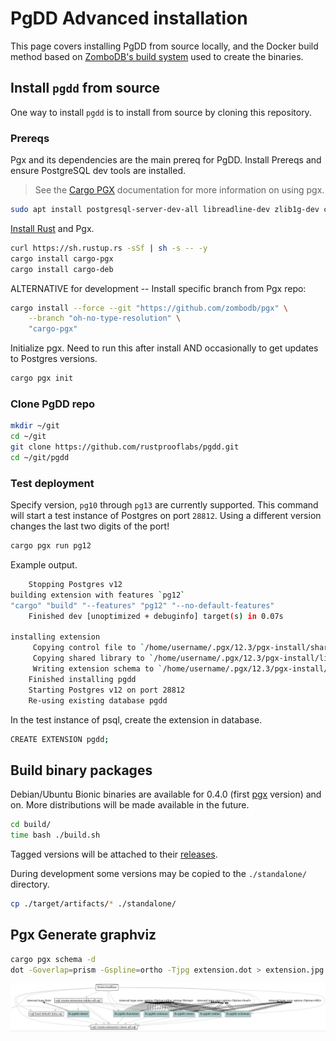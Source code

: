 # PgDD Advanced installation

This page covers installing PgDD from source locally, and the Docker build
method based on [ZomboDB's build system](https://github.com/zombodb/zombodb)
used to create the binaries.


## Install `pgdd` from source


One way to install `pgdd` is to install from source by cloning this repository.

### Prereqs

Pgx and its dependencies are the main prereq for PgDD.
Install Prereqs and ensure PostgreSQL dev tools are installed.

> See the [Cargo PGX](https://github.com/zombodb/pgx/tree/master/cargo-pgx)
documentation for more information on using pgx.


```bash
sudo apt install postgresql-server-dev-all libreadline-dev zlib1g-dev curl
```

[Install Rust](https://www.rust-lang.org/tools/install) and Pgx.

```bash
curl https://sh.rustup.rs -sSf | sh -s -- -y
cargo install cargo-pgx
cargo install cargo-deb
```

ALTERNATIVE for development -- Install specific branch from Pgx repo:

```bash
cargo install --force --git "https://github.com/zombodb/pgx" \
    --branch "oh-no-type-resolution" \
    "cargo-pgx"
```



Initialize pgx.  Need to run this after install AND occasionally to get updates to Postgres versions.

```bash
cargo pgx init
```


### Clone PgDD repo

```bash
mkdir ~/git
cd ~/git
git clone https://github.com/rustprooflabs/pgdd.git
cd ~/git/pgdd
```

### Test deployment

Specify version, `pg10` through `pg13` are currently supported. This command will
start a test instance of Postgres on port `28812`.  Using a different version changes the last two digits of the port!


```bash
cargo pgx run pg12
```

Example output.

```bash
    Stopping Postgres v12
building extension with features `pg12`
"cargo" "build" "--features" "pg12" "--no-default-features"
    Finished dev [unoptimized + debuginfo] target(s) in 0.07s

installing extension
     Copying control file to `/home/username/.pgx/12.3/pgx-install/share/postgresql/extension/pgdd.control`
     Copying shared library to `/home/username/.pgx/12.3/pgx-install/lib/postgresql/pgdd.so`
     Writing extension schema to `/home/username/.pgx/12.3/pgx-install/share/postgresql/extension/pgdd--0.3.sql`
    Finished installing pgdd
    Starting Postgres v12 on port 28812
    Re-using existing database pgdd
```

In the test instance of psql, create the extension in database.

```bash
CREATE EXTENSION pgdd;
```


## Build binary packages

Debian/Ubuntu Bionic binaries are available for 0.4.0
(first [pgx](https://github.com/zombodb/pgx) version)
and on.  More distributions will be made available in the future.


```bash
cd build/
time bash ./build.sh
```

Tagged versions will be attached to their [releases](https://github.com/rustprooflabs/pgdd/releases).

During development some versions may be copied to the `./standalone/` directory.

```bash
cp ./target/artifacts/* ./standalone/
```

## Pgx Generate graphviz

```bash
cargo pgx schema -d
dot -Goverlap=prism -Gspline=ortho -Tjpg extension.dot > extension.jpg
```

![pgx dependencies for pgdd v0.4.0-dev](pgdd--0.4.0-dev.jpg)
